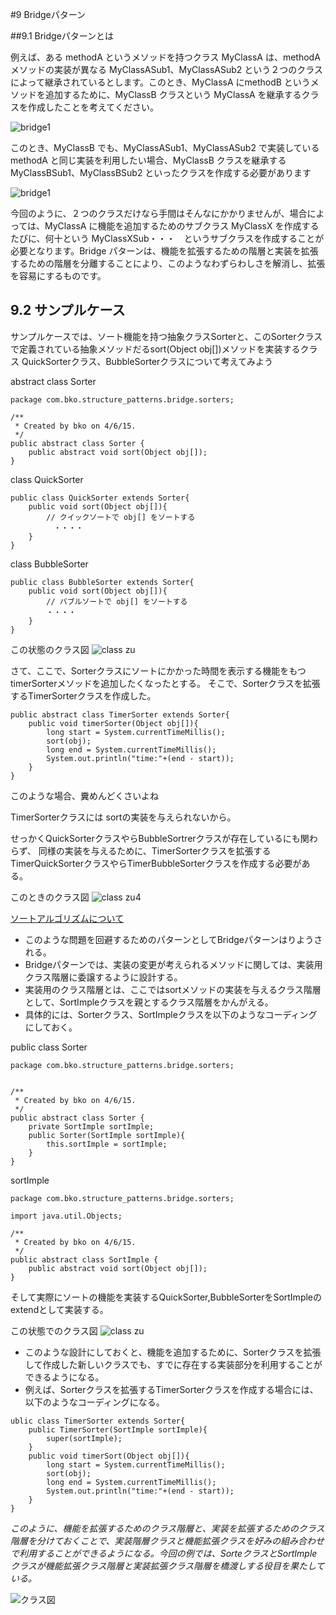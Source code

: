 #9 Bridgeパターン

##9.1 Bridgeパターンとは

例えば、ある methodA というメソッドを持つクラス MyClassA は、methodA メソッドの実装が異なる MyClassASub1、MyClassASub2 という２つのクラスによって継承されているとします。このとき、MyClassA にmethodB というメソッドを追加するために、MyClassB クラスという MyClassA を継承するクラスを作成したことを考えてください。

![bridge1](../img/bridge/bridge1.gif)

このとき、MyClassB でも、MyClassASub1、MyClassASub2 で実装している methodA と同じ実装を利用したい場合、MyClassB クラスを継承する MyClassBSub1、MyClassBSub2 といったクラスを作成する必要があります

![bridge1](../img/bridge/bridge2.gif)

今回のように、２つのクラスだけなら手間はそんなにかかりませんが、場合によっては、MyClassA に機能を追加するためのサブクラス MyClassX を作成するたびに、何十という MyClassXSub・・・　というサブクラスを作成することが必要となります。Bridge パターンは、機能を拡張するための階層と実装を拡張するための階層を分離することにより、このようなわずらわしさを解消し、拡張を容易にするものです。


## 9.2 サンプルケース

サンプルケースでは、ソート機能を持つ抽象クラスSorterと、このSorterクラスで定義されている抽象メソッドだるsort(Object obj[])メソッドを実装するクラス
QuickSorterクラス、BubbleSorterクラスについて考えてみよう


abstract class Sorter
```
package com.bko.structure_patterns.bridge.sorters;

/**
 * Created by bko on 4/6/15.
 */
public abstract class Sorter {
    public abstract void sort(Object obj[]);
}

```

class QuickSorter
```
public class QuickSorter extends Sorter{
    public void sort(Object obj[]){
        // クイックソートで obj[] をソートする
        　・・・・
    }
}
```
class BubbleSorter
```
public class BubbleSorter extends Sorter{
    public void sort(Object obj[]){
        // バブルソートで obj[] をソートする
        ・・・・
    }
}
```

この状態のクラス図
![class zu ](../img/bridge/bridge3.gif)

さて、ここで、Sorterクラスにソートにかかった時間を表示する機能をもつtimerSorterメソッドを追加したくなったとする。
そこで、Sorterクラスを拡張するTimerSorterクラスを作成した。

```
public abstract class TimerSorter extends Sorter{
    public void timerSorter(Object obj[]){
        long start = System.currentTimeMillis();
        sort(obj);
        long end = System.currentTimeMillis();
        System.out.println("time:"+(end - start));
    }
}
```

このような場合、糞めんどくさいよね

TimerSorterクラスには
sortの実装を与えられないから。

せっかくQuickSorterクラスやらBubbleSortrerクラスが存在しているにも関わらず、
同様の実装を与えるために、TimerSorterクラスを拡張するTimerQuickSorterクラスやらTimerBubbleSorterクラスを作成する必要がある。

このときのクラス図
![class zu4](../img/bridge/bridge4.gif)

[ソートアルゴリズムについて](./sort.md)

- このような問題を回避するためのパターンとしてBridgeパターンはりようされる。
- Bridgeパターンでは、実装の変更が考えられるメソッドに関しては、実装用クラス階層に委譲するように設計する。
- 実装用のクラス階層とは、ここではsortメソッドの実装を与えるクラス階層として、SortImpleクラスを親とするクラス階層をかんがえる。
- 具体的には、Sorterクラス、SortImpleクラスを以下のようなコーディングにしておく。

public class Sorter
```
package com.bko.structure_patterns.bridge.sorters;


/**
 * Created by bko on 4/6/15.
 */
public abstract class Sorter {
    private SortImple sortImple;
    public Sorter(SortImple sortImple){
        this.sortImple = sortImple;
    }
}
```

sortImple
```
package com.bko.structure_patterns.bridge.sorters;

import java.util.Objects;

/**
 * Created by bko on 4/6/15.
 */
public abstract class SortImple {
    public abstract void sort(Object obj[]);
}
```

そして実際にソートの機能を実装するQuickSorter,BubbleSorterをSortImpleのextendとして実装する。

この状態でのクラス図
![class zu](../img/bridge/bridge5.gif)

- このような設計にしておくと、機能を追加するために、Sorterクラスを拡張して作成した新しいクラスでも、すでに存在する実装部分を利用することができるようになる。
- 例えば、Sorterクラスを拡張するTimerSorterクラスを作成する場合には、以下のようなコーディングになる。


```
ublic class TimerSorter extends Sorter{
    public TimerSorter(SortImple sortImple){
        super(sortImple);
    }
    public void timerSort(Object obj[]){
        long start = System.currentTimeMillis();
        sort(obj);
        long end = System.currentTimeMillis();
        System.out.println("time:"+(end - start));
    }
}
```

*このように、機能を拡張するためのクラス階層と、実装を拡張するためのクラス階層を分けておくことで、実装階層クラスと機能拡張クラスを好みの組み合わせで利用することができるようになる。今回の例では、SorteクラスとSortImpleクラスが機能拡張クラス階層と実装拡張クラス階層を橋渡しする役目を果たしている。*

![クラス図](../img/bridge/bridge6.gif)





